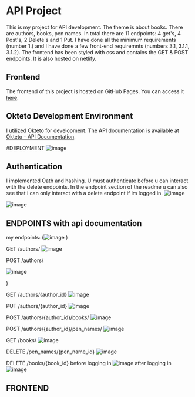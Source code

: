 # API Project
This is my project for API development. The theme is about books. There are authors, books, pen names. In total there are 11 endpoints: 4 get's, 4 Post's, 2 Delete's and 1 Put. I have done all the minimum requirements (number 1.) and I have done a few front-end requiremnts (numbers 3.1, 3.1.1, 3.1.2). The frontend has been styled with css and contains the GET & POST endpoints. It is also hosted on netlify. 

## Frontend

The frontend of this project is hosted on GitHub Pages. You can access it [here](https://api-development-eind-frontend.netlify.app/).

## Okteto Development Environment

I utilized Okteto for development. The API documentation is available at [Okteto - API Documentation](https://useritem-api-service-eindproject-baisangur-dudayev.cloud.okteto.net/docs#/).

#DEPLOYMENT
![image](https://github.com/Baisangur-Dudayev/API-development-eind-project/assets/113896223/92d38986-2e21-4c05-bab3-32817a5e615d)



## Authentication

I implemented Oath and hashing. U must authenticate before u can interact with the delete endpoints. In the endpoint section of the readme u can also see that i can only interact with a delete endpoint if im logged in. 
![image](https://github.com/Baisangur-Dudayev/API-development-eind-project/assets/113896223/896e5dcd-a09f-47cf-8c7f-e95c075bbb57)

![image](https://github.com/Baisangur-Dudayev/API-development-eind-project/assets/113896223/1aa05dd0-4212-4e49-9d4a-1244343bfa8e)




## ENDPOINTS with api documentation
my endpoints:
(![image](https://github.com/Baisangur-Dudayev/API-development-eind-project/assets/113896223/e9075a19-db2a-49b0-a5f3-a3bfc1efd36c)
)


GET /authors/
![image](https://github.com/Baisangur-Dudayev/API-development-eind-project/assets/113896223/1d2270ba-5a25-40aa-b78c-eff944a10c3a)




POST /authors/ 

![image](https://github.com/Baisangur-Dudayev/API-development-eind-project/assets/113896223/b932f7ab-f827-4471-869c-98367f2f1ac2)


)


GET /authors/{author_id}
![image](https://github.com/Baisangur-Dudayev/API-development-eind-project/assets/113896223/d0b153a4-ffba-4d48-afe7-da763125040f)


PUT /authors/{author_id}
![image](https://github.com/Baisangur-Dudayev/API-development-eind-project/assets/113896223/0f3e33ba-3e2b-44be-a1e3-fc8d3537bd54)

POST /authors/{author_id}/books/
![image](https://github.com/Baisangur-Dudayev/API-development-eind-project/assets/113896223/272b11c1-29f2-4f11-963e-7030f5c0f8e7)


POST /authors/{author_id}/pen_names/
![image](https://github.com/Baisangur-Dudayev/API-development-eind-project/assets/113896223/08ce0437-921f-44ac-b828-e55a264c0d6e)


GET /books/
![image](https://github.com/Baisangur-Dudayev/API-development-eind-project/assets/113896223/66e5cef9-69bf-46b4-9a77-964c41340a3c)



DELETE
/pen_names/{pen_name_id}
![image](https://github.com/Baisangur-Dudayev/API-development-eind-project/assets/113896223/fb41294a-a618-48f8-97df-e1c99d0fac33)


DELETE /books/{book_id}
before logging in
![image](https://github.com/Baisangur-Dudayev/API-development-eind-project/assets/113896223/c579efb4-1d32-4509-8c66-72f1c007c8f0)
after logging in
![image](https://github.com/Baisangur-Dudayev/API-development-eind-project/assets/113896223/2afb6ab5-b189-47c4-9b08-118aa00c827e)

## FRONTEND


